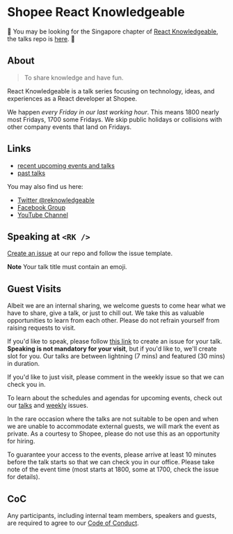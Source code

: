 # Shopee React Knowledgeable

👹 You may be looking for the Singapore chapter of [React Knowledgeable](https://reactknowledgeable.org/), the talks repo is [here](https://github.com/react-knowledgeable/talks). 👹

## About

> To share knowledge and have fun.

React Knowledgeable is a talk series focusing on technology, ideas, and experiences as a React developer at Shopee.

We happen _every Friday in our last working hour_. This means 1800 nearly most Fridays, 1700 some Fridays. We skip public holidays or collisions with other company events that land on Fridays.

## Links

- [recent upcoming events and talks](https://github.com/Shopee/react-knowledgeable/issues)
- [past talks](https://github.com/Shopee/shopee-react-knowledgeable/issues?q=is%3Aissue+label%3Atalk+is%3Aclosed)

You may also find us here:

- [Twitter @reknowledgeable](https://twitter.com/reknowledgeable)
- [Facebook Group](https://www.facebook.com/reactknowledgeable/)
- [YouTube Channel](https://www.youtube.com/channel/UCswxnKjnWhnSR00wC1J8LZA)

## Speaking at `<RK />`

[Create an issue](https://github.com/Shopee/react-knowledgeable/issues/new?assignees=&labels=&template=talk.md&title=) at our repo and follow the issue template.

**Note** Your talk title must contain an emoji.

## Guest Visits

Albeit we are an internal sharing, we welcome guests to come hear what we have to share, give a talk, or just to chill out. We take this as valuable opportunities to learn from each other. Please do not refrain yourself from raising requests to visit.

If you'd like to speak, please follow [this link](https://github.com/Shopee/shopee-react-knowledgeable/issues/new?assignees=&labels=talk&template=talk.md&title=%F0%9F%91%BE) to create an issue for your talk. **Speaking is not mandatory for your visit**, but if you'd like to, we'll create slot for you. Our talks are between lightning (7 mins) and featured (30 mins) in duration.

If you'd like to just visit, please comment in the weekly issue so that we can check you in.

To learn about the schedules and agendas for upcoming events, check out our [talks](https://github.com/Shopee/react-knowledgeable/issues?q=is%3Aissue+is%3Aopen+label%3Atalk) and [weekly](https://github.com/Shopee/react-knowledgeable/issues?q=is%3Aissue+is%3Aopen+label%3Aweekly) issues.

In the rare occasion where the talks are not suitable to be open and when we are unable to accommodate external guests, we will mark the event as private. As a courtesy to Shopee, please do not use this as an opportunity for hiring.

To guarantee your access to the events, please arrive at least 10 minutes before the talk starts so that we can check you in our office. Please take note of the event time (most starts at 1800, some at 1700, check the issue for details).

## CoC

Any participants, including internal team members, speakers and guests, are required to agree to our [Code of Conduct](CoC.md).
